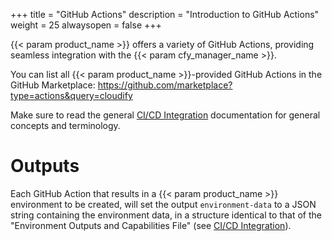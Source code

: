 +++
title = "GitHub Actions"
description = "Introduction to GitHub Actions"
weight = 25
alwaysopen = false
+++

{{< param product_name >}} offers a variety of GitHub Actions, providing seamless integration with the {{< param cfy_manager_name >}}.

You can list all {{< param product_name >}}-provided GitHub Actions in the GitHub Marketplace:
https://github.com/marketplace?type=actions&query=cloudify

Make sure to read the general [CI/CD Integration](..) documentation for general concepts and terminology.

# Outputs

Each GitHub Action that results in a {{< param product_name >}} environment to be created, will set the output
`environment-data` to a JSON string containing the environment data, in a structure identical to that
of the "Environment Outputs and Capabilities File" (see [CI/CD Integration](..)).
